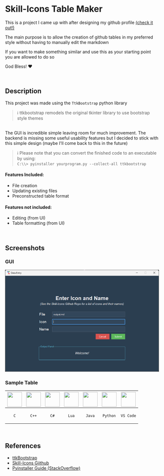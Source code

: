 # Skill-Icons Table Maker
This is a project I came up with after designing my github profile [(check it out!)](https://github.com/JavonPeart)

The main purpose is to allow the creation of github tables in my preferred style without having to manually edit the markdown

If you want to make something similar and use this as your starting point you are allowed to do so

God Bless! ❤️

<br>

## Description
This project was made using the `TtkBootstrap` python library
>  ℹ️ ttkbootstrap remodels the original tkinter library to use bootstrap style themes

<br>
The GUI is incredible simple leaving room for much improvement. The backend is missing some useful usability features but I decided to stick with this simple design (maybe I'll come back to this in the future)  

> ℹ️ Please note that you can convert the finished code to an executable by using:  
> `C:\\> pyinstaller yourprogram.py --collect-all ttkbootstrap`

#### Features Included:
* File creation
* Updating existing files
* Preconstructed table format

#### Features not included:
* Editing (from UI)
* Table formatting (from UI)

<br>

## Screenshots

<h3>GUI</h3>
<img src="gui.png" alt="Alt text" style="width: 600px; height: auto;">

<br>

<h3>Sample Table</h3>

| <img align="center" height="48px" width="48px" src="https://skillicons.dev/icons?i=c"/> | <img align="center" height="48px" width="48px" src="https://skillicons.dev/icons?i=cpp"/> | <img align="center" height="48px" width="48px" src="https://skillicons.dev/icons?i=cs"/> | <img align="center" height="48px" width="48px" src="https://skillicons.dev/icons?i=lua"/> | <img align="center" height="48px" width="48px" src="https://skillicons.dev/icons?i=java"/> | <img align="center" height="48px" width="48px" src="https://skillicons.dev/icons?i=python"/> | <img align="center" height="48px" width="48px" src="https://skillicons.dev/icons?i=vscode"/> 
|---|---|---|---|---|---|---
| <p align="center"> `C` </p> | <p align="center"> `C++` </p> | <p align="center"> `C#` </p> | <p align="center"> `Lua` </p> | <p align="center"> `Java` </p> | <p align="center"> `Python` </p> | <p align="center"> `VS Code` </p> 

<br>

## References
- [ttkBootstrap](https://ttkbootstrap.readthedocs.io/en/latest/)
- [Skill-Icons Giithub](https://github.com/tandpfun/skill-icons#readme)
- [Pyinstaller Guide (StackOverflow)](https://stackoverflow.com/questions/67850998/ttkbootstrap-not-working-with-pyinstaller#:~:text=C%3A%5C%5C%3E%20pyinstaller%20yourprogram.py%20%2D%2Dcollect%2Dall%20ttkbootstrap)
